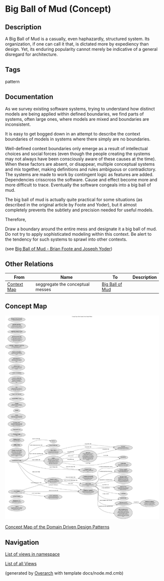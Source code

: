 
# Big Ball of Mud (Concept)
## Description
A Big Ball of Mud is a casually, even haphazardly, structured system.
Its organization, if one can call it that, is dictated more by expediency than
design. Yet, its enduring popularity cannot merely be indicative of a general
disregard for architecture.


## Tags
pattern

## Documentation
As we survey existing software systems, trying to understand how distinct
models are being applied within defined boundaries, we find parts of systems,
often large ones, where models are mixed and boundaries are inconsistent.

It is easy to get bogged down in an attempt to describe the context boundaries
of models in systems where there simply are no boundaries.

Well-defined context boundaries only emerge as a result of intellectual choices
and social forces (even though the people creating the systems may not always
have been consciously aware of these causes at the time). When these factors
are absent, or disappear, multiple conceptual systems and mix together, making
definitions and rules ambiguous or contradictory. The systems are made to work
by contingent logic as features are added. Dependencies crisscross the
software. Cause and effect become more and more difficult to trace. Eventually
the software congeals into a big ball of mud.

The big ball of mud is actually quite practical for some situations (as
described in the original article by Foote and Yoder), but it almost completely
prevents the subtlety and precision needed for useful models.

Therefore,

Draw a boundary around the entire mess and designate it a big ball of mud. Do
not try to apply sophisticated modeling within this context. Be alert to the
tendency for such systems to sprawl into other contexts.

(see [Big Ball of Mud - Brian Foote and Joseph Yoder](http://www.laputan.org/mud/mud.html))
## Other Relations
| From | Name | To | Description |
|---|---|---|---|
| [Context Map](../../software-development/domain-driven-design/c-context-map.md) | seggregate the conceptual messes | [Big Ball of Mud](../../software-development/domain-driven-design/c-big-ball-of-mud.md) |  |

## Concept Map
![Concept Map of the Domain Driven Design Patterns](../../software-development/domain-driven-design/concept-view.png)

[Concept Map of the Domain Driven Design Patterns](../../software-development/domain-driven-design/concept-view.md)


## Navigation
[List of views in namespace](./views-in-namespace.md)

[List of all Views](../../views.md)


(generated by [Overarch](https://github.com/soulspace-org/overarch) with template docs/node.md.cmb)
